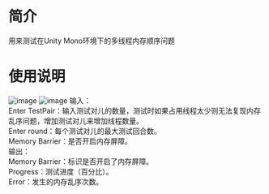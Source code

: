 # 简介
用来测试在Unity Mono环境下的多线程内存顺序问题
# 使用说明
![image](https://user-images.githubusercontent.com/2322181/153714613-26d04daf-516a-418f-84fc-d02be77282d7.png)
![image](https://user-images.githubusercontent.com/2322181/153714602-6ca0c1bf-cb03-43e7-bee4-084c9f7f3fcb.png)
输入：  
Enter TestPair：输入测试对儿的数量，测试时如果占用线程太少则无法复现内存乱序问题，增加测试对儿来增加线程数量。  
Enter round：每个测试对儿的最大测试回合数。  
Memory Barrier：是否开启内存屏障。  
输出：  
Memory Barrier：标识是否开启了内存屏障。  
Progress：测试进度（百分比）。  
Error：发生的内存乱序次数。  
